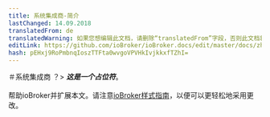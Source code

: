 ```yaml
---
title: 系统集成商-简介
lastChanged: 14.09.2018
translatedFrom: de
translatedWarning: 如果您想编辑此文档，请删除“translatedFrom”字段，否则此文档将再次自动翻译
editLink: https://github.com/ioBroker/ioBroker.docs/edit/master/docs/zh-cn/integrators/README.md
hash: pEHxj9RoPmbnqIoszTTFta0wvgoVPVHkIvjkkxfTZhI=
---
```

＃系统集成商
？&gt; ***这是一个占位符***。<br><br>帮助ioBroker并扩展本文。请注意[ioBroker样式指南](https://www.iobroker.net/#de/documentation/community/styleguidedoc.md)，以便可以更轻松地采用更改。